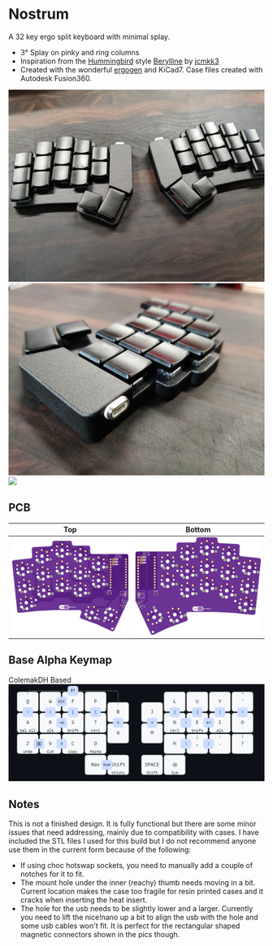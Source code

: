 # Nostrum
A 32 key ergo split keyboard with minimal splay.
- 3° Splay on pinky and ring columns
- Inspiration from the [Hummingbird](https://github.com/PJE66/hummingbird) style [Berylline](https://github.com/jcmkk3/trochilidae#berylline) by [jcmkk3](https://github.com/jcmkk3)
- Created with the wonderful [ergogen](https://github.com/ergogen/ergogen) and KiCad7. Case files created with Autodesk Fusion360.

![](Images/main.jpg)
![](Images/front.jpg)
![](Images/base.jpg)

## PCB
| Top  | Bottom |
| ------------- | ------------- |
| ![](Images/top.png)  | ![](Images/bottom.png) |

## Base Alpha Keymap
ColemakDH Based
![](Images/keymap.png)

## Notes

This is not a finished design. It is fully functional but there are some minor issues that need addressing, mainly due to compatibility with cases. I have included the STL files I used for this build but I do not recommend anyone use them in the current form because of the following:
- If using choc hotswap sockets, you need to manually add a couple of notches for it to fit.
- The mount hole under the inner (reachy) thumb needs moving in a bit. Current location makes the case too fragile for resin printed cases and it cracks when inserting the heat insert.
- The hole for the usb needs to be slightly lower and a larger. Currently you need to lift the nice!nano up a bit to align the usb with the hole and some usb cables won't fit. It is perfect for the rectangular shaped magnetic connectors shown in the pics though.

